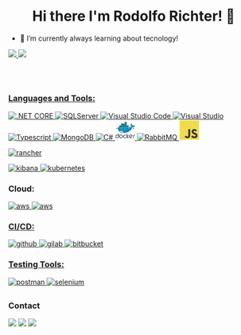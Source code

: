 <h1 align="center">Hi there I'm Rodolfo Richter! 👋</h1>

- 🌱 I’m currently always learning about tecnology!

<div>
<a href="https://github.com/devrwrichter">
<img height="180em" src="https://github-readme-stats.vercel.app/api?username=devrwrichter&show_icons=true&theme=dracula&include_all_commits=true&count_private=true"/>
<img height="180em" src="https://github-readme-stats.vercel.app/api/top-langs/?username=devrwrichter&layout=compact&langs_count=7&theme=dracula"/>
</div>
  
 ##  

<div style="display: inline_block"><br>
<h3 align="left">Languages and Tools:</h3>
<p align="left"> 
<a href="https://dotnetfoundation.org/" target="_blank" rel="noreferrer">
    <img src="https://img.shields.io/badge/.NET-5C2D91?style=for-the-badge&logo=.net&logoColor=white" alt=".NET CORE" width="70" height="40"/>
</a>

<a href="https://learn.microsoft.com/pt-br/dotnet/csharp/" target="_blank" rel="noreferrer">
    <img src="https://img.shields.io/badge/Microsoft%20SQL%20Server-CC2927?style=for-the-badge&logo=microsoft%20sql%20server&logoColor=white" alt="SQLServer" width="70" height="40"/>
</a> 

<a href="https://code.visualstudio.com/" target="_blank" rel="noreferrer">
    <img src="https://img.shields.io/badge/VS%20Code%20Insiders-35b393.svg?style=for-the-badge&logo=visual-studio-code&logoColor=white" alt="Visual Studio Code" width="70" height="40"/>
</a>

<a href="https://visualstudio.microsoft.com/pt-br/" target="_blank" rel="noreferrer">
    <img src="https://img.shields.io/badge/Visual%20Studio-5C2D91.svg?style=for-the-badge&logo=visual-studio&logoColor=white" alt="Visual Studio" width="70" height="40"/>
</a>

<a href="https://www.typescriptlang.org/" target="_blank" rel="noreferrer">
    <img src="https://img.shields.io/badge/typescript-%23007ACC.svg?style=for-the-badge&logo=typescript&logoColor=white" alt="Typescript" width="70" height="40"/>
</a>



<a href="https://www.mongodb.com/" target="_blank" rel="noreferrer">
    <img src="https://img.shields.io/badge/MongoDB-4EA94B?style=for-the-badge&logo=mongodb&logoColor=white" alt="MongoDB" width="70" height="40"/>
</a> 


<a href="https://www.microsoft.com/pt-br/sql-server/sql-server-2019" target="_blank" rel="noreferrer">
    <img src="https://img.shields.io/badge/c%23-%23239120.svg?style=for-the-badge&logo=c-sharp&logoColor=white" alt="C#" width="70" height="40"/>
</a> 

<a href="https://www.docker.com/products/docker-desktop/" target="_blank" rel="noreferrer">
  <img src="https://raw.githubusercontent.com/devicons/devicon/master/icons/docker/docker-original-wordmark.svg" alt="docker" width="40" height="40"/>
</a> 

<a href="https://www.rabbitmq.com/" target="_blank" rel="noreferrer">
    <img src="https://img.shields.io/badge/rabbitmq-%23FF6600.svg?&style=for-the-badge&logo=rabbitmq&logoColor=white" alt="RabbitMQ" width="70" height="40"/>
</a>   
  
<a href="https://developer.mozilla.org/en-US/docs/Web/JavaScript" target="_blank" rel="noreferrer">
  <img src="https://raw.githubusercontent.com/devicons/devicon/master/icons/javascript/javascript-original.svg" alt="Javascript" width="40" height="40"/> 
</a> 

</a> <a href="https://www.rancher.com/" target="_blank" rel="noreferrer"> <img alt="rancher" height="40" width="40" src="https://rancher.com/docs/img/logo-square.png"> 
</a>
                                                                                               
<a href="https://www.elastic.co/kibana" target="_blank" rel="noreferrer">
  <img src="https://www.vectorlogo.zone/logos/elasticco_kibana/elasticco_kibana-icon.svg" alt="kibana" width="40" height="40"/> 
</a>
                                                                                                                             
<a href="https://kubernetes.io" target="_blank" rel="noreferrer">
  <img src="https://www.vectorlogo.zone/logos/kubernetes/kubernetes-icon.svg" alt="kubernetes" width="40" height="40"/>
</a>
</div>
                                                                                                                     
<div>
<h3 align="left">Cloud:</h3>
</a> <a href="https://www.aws.amazon.com" target=_blank" rel"noreferrer"> <img alt="aws" height="40" width="40" src="https://d1.awsstatic.com/logos/aws-logo-lockups/poweredbyaws/PB_AWS_logo_RGB_stacked_REV_SQ.91cd4af40773cbfbd15577a3c2b8a346fe3e8fa2.png">
</a> <a href="https://azure.microsoft.com/" target=_blank" rel"noreferrer"> <img alt="aws" height="40" width="40" src="https://img.shields.io/badge/Microsoft_Azure-0089D6?style=for-the-badge&logo=microsoft-azure&logoColor=white">
</div>
<div>
<h3 align="left">CI/CD:</h3>
</a> <a href="https://github.com/" target=_blank" rel"noreferrer"> <img alt="github" height="40" width="70" src="https://img.shields.io/badge/GitHub-100000?style=for-the-badge&logo=github&logoColor=white">
</a><a href="https://gitlab.com/" target=_blank" rel"noreferrer"> <img alt="gilab" height="40" width="70" src="https://img.shields.io/badge/GitLab-330F63?style=for-the-badge&logo=gitlab&logoColor=white">
</a> <a href="https://bitbucket.org/" target=_blank" rel"noreferrer"> <img alt="bitbucket" height="40" width="70" src="https://img.shields.io/badge/Bitbucket-0747a6?style=for-the-badge&logo=bitbucket&logoColor=white">
</div>
<div>
<h3 align="left">Testing Tools:</h3>
</a> </a> <a href="https://www.postman.com/" target=_blank" rel"noreferrer"> <img alt="postman" height="40" width="40" src="https://www.svgrepo.com/download/354202/postman-icon.svg">
</a>
  <a href="https://www.selenium.dev/" target=_blank" rel"noreferrer"> <img alt="selenium" height="40" width="40" src="https://upload.wikimedia.org/wikipedia/commons/d/d5/Selenium_Logo.png">
</a>

</div>
  
  ##
 
<div> 
<h3 align="left">Contact</h3>
<a href = "mailto:rodolfo.richter@gmail.com"><img src="https://img.shields.io/badge/Outlook-0078D4?style=for-the-badge&logo=microsoft-outlook&logoColor=whit"></a>
<a href="https://www.linkedin.com/in/rodolfowalterrichter/" target="_blank"><img src="https://img.shields.io/badge/-LinkedIn-%230077B5?style=for-the-badge&logo=linkedin&logoColor=white" target="_blank"></a> 
<a href="https://medium.com/@rodolfo.richter" target="_blank"><img src="https://img.shields.io/badge/Medium-12100E?style=for-the-badge&logo=medium&logoColor=white" target="_blank"></a> 


</div>
